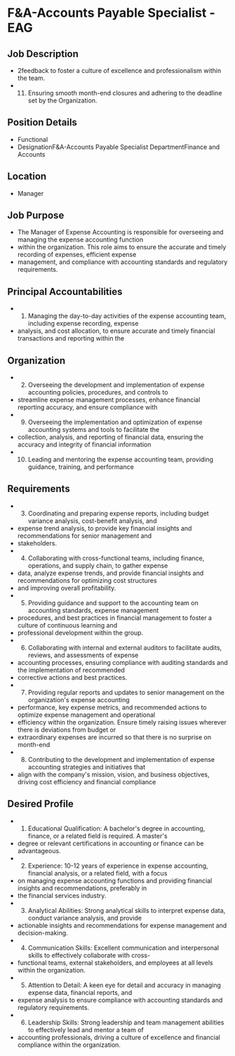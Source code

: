 # F&A-Accounts Payable Specialist - EAG

## Job Description

* 2feedback to foster a culture of excellence and professionalism within the team.
* 11. Ensuring smooth month-end closures and adhering to the deadline set by the Organization.

## Position Details

* Functional
* DesignationF&A-Accounts Payable Specialist DepartmentFinance and Accounts

## Location

* Manager

## Job Purpose

* The Manager of Expense Accounting is responsible for overseeing and managing the expense accounting function
* within the organization. This role aims to ensure the accurate and timely recording of expenses, efficient expense
* management, and compliance with accounting standards and regulatory requirements.

## Principal Accountabilities

* 1. Managing the day-to-day activities of the expense accounting team, including expense recording, expense
* analysis, and cost allocation, to ensure accurate and timely financial transactions and reporting within the

## Organization

* 2. Overseeing the development and implementation of expense accounting policies, procedures, and controls to
* streamline expense management processes, enhance financial reporting accuracy, and ensure compliance with
* 9. Overseeing the implementation and optimization of expense accounting systems and tools to facilitate the
* collection, analysis, and reporting of financial data, ensuring the accuracy and integrity of financial information
* 10. Leading and mentoring the expense accounting team, providing guidance, training, and performance

## Requirements

* 3. Coordinating and preparing expense reports, including budget variance analysis, cost-benefit analysis, and
* expense trend analysis, to provide key financial insights and recommendations for senior management and
* stakeholders.
* 4. Collaborating with cross-functional teams, including finance, operations, and supply chain, to gather expense
* data, analyze expense trends, and provide financial insights and recommendations for optimizing cost structures
* and improving overall profitability.
* 5. Providing guidance and support to the accounting team on accounting standards, expense management
* procedures, and best practices in financial management to foster a culture of continuous learning and
* professional development within the group.
* 6. Collaborating with internal and external auditors to facilitate audits, reviews, and assessments of expense
* accounting processes, ensuring compliance with auditing standards and the implementation of recommended
* corrective actions and best practices.
* 7. Providing regular reports and updates to senior management on the organization's expense accounting
* performance, key expense metrics, and recommended actions to optimize expense management and operational
* efficiency within the organization. Ensure timely raising issues wherever there is deviations from budget or
* extraordinary expenses are incurred so that there is no surprise on month-end
* 8. Contributing to the development and implementation of expense accounting strategies and initiatives that
* align with the company's mission, vision, and business objectives, driving cost efficiency and financial compliance

## Desired Profile

* 1. Educational Qualification: A bachelor's degree in accounting, finance, or a related field is required. A master's
* degree or relevant certifications in accounting or finance can be advantageous.
* 2. Experience: 10-12 years of experience in expense accounting, financial analysis, or a related field, with a focus
* on managing expense accounting functions and providing financial insights and recommendations, preferably in
* the financial services industry.
* 3. Analytical Abilities: Strong analytical skills to interpret expense data, conduct variance analysis, and provide
* actionable insights and recommendations for expense management and decision-making.
* 4. Communication Skills: Excellent communication and interpersonal skills to effectively collaborate with cross-
* functional teams, external stakeholders, and employees at all levels within the organization.
* 5. Attention to Detail: A keen eye for detail and accuracy in managing expense data, financial reports, and
* expense analysis to ensure compliance with accounting standards and regulatory requirements.
* 6. Leadership Skills: Strong leadership and team management abilities to effectively lead and mentor a team of
* accounting professionals, driving a culture of excellence and financial compliance within the organization.
